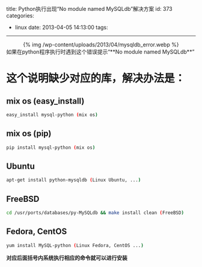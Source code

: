 title: Python执行出现“No module named MySQLdb”解决方案
id: 373
categories:
  - linux
date: 2013-04-05 14:13:00
tags:
---

<center>{% img /wp-content/uploads/2013/04/mysqldb_error.webp %}</center>
如果在python程序执行时遇到这个错误提示“**No module named MySQLdb**”

# 这个说明缺少对应的库，解决办法是：

## mix os (easy_install)
```bash
easy_install mysql-python (mix os)
```

## mix os (pip)
```bash
pip install mysql-python (mix os)
```

## Ubuntu
```bash
apt-get install python-mysqldb (Linux Ubuntu, ...)
```

## FreeBSD
```bash
cd /usr/ports/databases/py-MySQLdb && make install clean (FreeBSD)
```

## Fedora, CentOS
```bash
yum install MySQL-python (Linux Fedora, CentOS ...)
```
**对应后面括号内系统执行相应的命令就可以进行安装**
